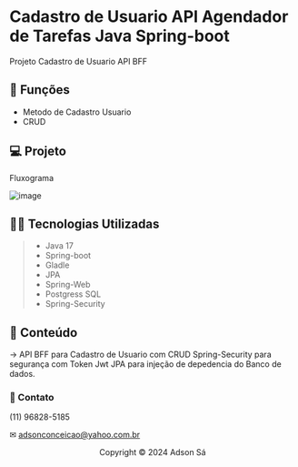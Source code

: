 # Cadastro de Usuario API Agendador de Tarefas Java Spring-boot

Projeto Cadastro de Usuario API BFF

## 🔧 Funções

- Metodo de Cadastro Usuario
- CRUD

## 💻 Projeto
Fluxograma


  ![image](https://github.com/user-attachments/assets/cb772cfe-ac60-4bb3-a287-53948e877618)

## 👨‍💻 Tecnologias Utilizadas

> - Java 17
> - Spring-boot
> - Gladle
> - JPA
> - Spring-Web
> - Postgress SQL
> - Spring-Security

## 📜 Conteúdo

-> API BFF para Cadastro de Usuario com CRUD Spring-Security para segurança com Token Jwt
JPA para injeção de depedencia do Banco de dados.

### 🤝 Contato
(11) 96828-5185

✉ adsonconceicao@yahoo.com.br


<p align="center">Copyright © 2024 Adson Sá</p>
